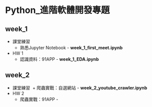 # Python_進階軟體開發專題

## week_1
+ 課堂練習
  + 熟悉Jupyter Notebook - **week_1_first_meet.ipynb**
+ HW 1
  + 認識資料：91APP - **week_1_EDA.ipynb**

## week_2
+ 課堂練習
  + 爬蟲實戰：自選網站 - **week_2_youtube_crawler.ipynb**
+ HW 2
  + 爬蟲實戰：91APP - 
